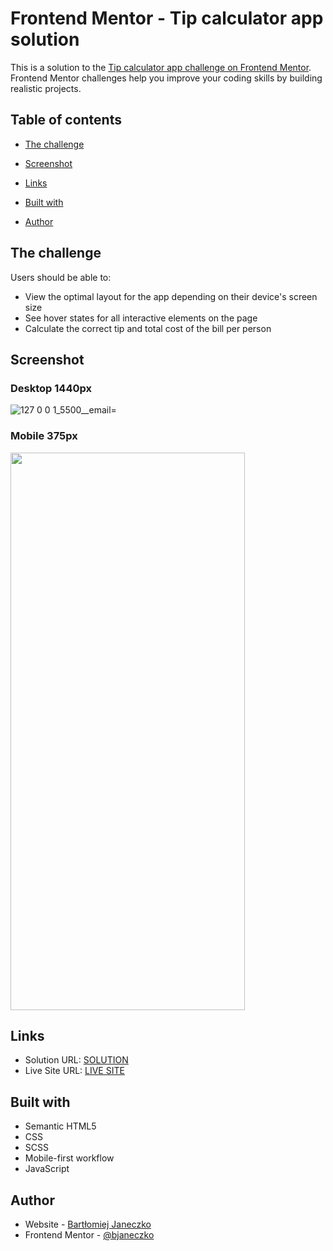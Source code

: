 # Frontend Mentor - Tip calculator app solution

This is a solution to the [Tip calculator app challenge on Frontend Mentor](https://www.frontendmentor.io/challenges/tip-calculator-app-ugJNGbJUX). Frontend Mentor challenges help you improve your coding skills by building realistic projects.

## Table of contents

- [The challenge](#the-challenge)
- [Screenshot](#screenshot)
- [Links](#links)

- [Built with](#built-with)
- [Author](#author)

## The challenge

Users should be able to:

- View the optimal layout for the app depending on their device's screen size
- See hover states for all interactive elements on the page
- Calculate the correct tip and total cost of the bill per person

## Screenshot
### Desktop 1440px
![127 0 0 1_5500__email=](https://user-images.githubusercontent.com/77055945/142949255-63810be9-c704-453c-b834-2db4e8294ad3.png)

### Mobile 375px
<img src="https://user-images.githubusercontent.com/77055945/142949276-9ddd819f-b3a2-4e1e-92c3-d4acbeb2c28d.png" width="375" height="892">

## Links

- Solution URL: [SOLUTION](https://github.com/bjaneczko/Landing-page_Huddle)
- Live Site URL: [LIVE SITE](https://bjaneczko.github.io/Landing-page_Huddle/)

## Built with

- Semantic HTML5
- CSS
- SCSS
- Mobile-first workflow
- JavaScript

## Author

- Website - [Bartłomiej Janeczko](https://github.com/bjaneczko)
- Frontend Mentor - [@bjaneczko](https://www.frontendmentor.io/profile/bjaneczko)
